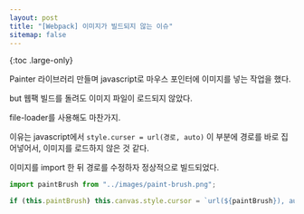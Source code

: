 ```yaml
---
layout: post
title: "[Webpack] 이미지가 빌드되지 않는 이슈"
sitemap: false
---
```


{:toc .large-only}

Painter 라이브러리 만들며 javascript로 마우스 포인터에 이미지를 넣는 작업을 했다.

but 웹팩 빌드를 돌려도 이미지 파일이 로드되지 않았다.

file-loader를 사용해도 마찬가지.

이유는 javascript에서 `style.curser = url(경로, auto)` 이 부분에 경로를 바로 집어넣어서, 이미지를 로드하지 않은 것 같다.

이미지를 import 한 뒤 경로를 수정하자 정상적으로 빌드되었다.

```js
import paintBrush from "../images/paint-brush.png";

if (this.paintBrush) this.canvas.style.cursor = `url(${paintBrush}), auto`;
```
